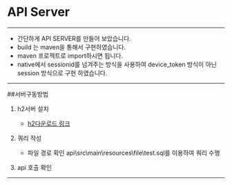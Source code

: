 # API Server

---

* 간단하게 API SERVER를 만들어 보았습니다.
* build 는 maven을 통해서 구현하였습니다.
* maven 프로젝트로 import하시면 됩니다.
* native에서 sessionid를 넘겨주는 방식을 사용하여 device_token 방식이 아닌 session 방식으로 구현 하였습니다.

---


##서버구동방법

1. h2서버 설치

    - [h2다운로드 링크](http://www.h2database.com/html/download.html)
2. 쿼리 작성

    - 파일 경로 확인 api\src\main\resources\file\test.sql를 이용하여 쿼리 수행
3. api 호출 확인

---